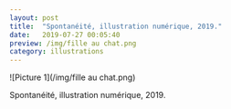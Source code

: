```yaml
---
layout: post
title:  "Spontanéité, illustration numérique, 2019."
date:   2019-07-27 00:05:40
preview: /img/fille au chat.png
category: illustrations
---
```



![Picture 1](/img/fille au chat.png)

Spontanéité, illustration numérique, 2019.

